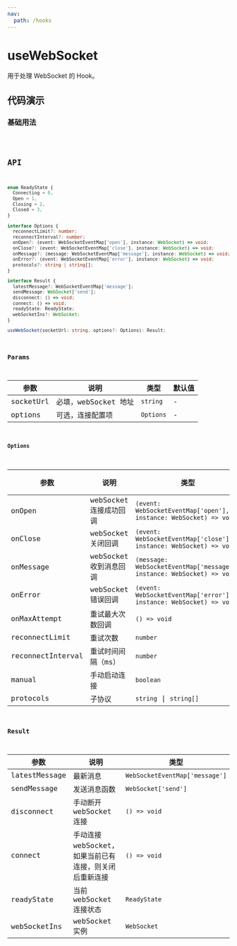 ```yaml
---
nav:
  path: /hooks
---
```


# useWebSocket

用于处理 WebSocket 的 Hook。

## 代码演示

### 基础用法

<code src="./demo/demo1.tsx" />

## API

```typescript
enum ReadyState {
  Connecting = 0,
  Open = 1,
  Closing = 2,
  Closed = 3,
}

interface Options {
  reconnectLimit?: number;
  reconnectInterval?: number;
  onOpen?: (event: WebSocketEventMap['open'], instance: WebSocket) => void;
  onClose?: (event: WebSocketEventMap['close'], instance: WebSocket) => void;
  onMessage?: (message: WebSocketEventMap['message'], instance: WebSocket) => void;
  onError?: (event: WebSocketEventMap['error'], instance: WebSocket) => void;
  protocols?: string | string[];
}

interface Result {
  latestMessage?: WebSocketEventMap['message'];
  sendMessage: WebSocket['send'];
  disconnect: () => void;
  connect: () => void;
  readyState: ReadyState;
  webSocketIns?: WebSocket;
}

useWebSocket(socketUrl: string, options?: Options): Result;
```

### Params

| 参数      | 说明                 | 类型      | 默认值 |
| --------- | -------------------- | --------- | ------ |
| socketUrl | 必填，webSocket 地址 | `string`  | -      |
| options   | 可选，连接配置项     | `Options` | -      |

#### Options

| 参数              | 说明                   | 类型                                                                   | 默认值  |
| ----------------- | ---------------------- | ---------------------------------------------------------------------- | ------- |
| onOpen            | webSocket 连接成功回调 | `(event: WebSocketEventMap['open'], instance: WebSocket) => void`      | -       |
| onClose           | webSocket 关闭回调     | `(event: WebSocketEventMap['close'], instance: WebSocket) => void`     | -       |
| onMessage         | webSocket 收到消息回调 | `(message: WebSocketEventMap['message'], instance: WebSocket) => void` | -       |
| onError           | webSocket 错误回调     | `(event: WebSocketEventMap['error'], instance: WebSocket) => void`     | -       |
| onMaxAttempt      | 重试最大次数回调       | `() => void`                                                           | -       |
| reconnectLimit    | 重试次数               | `number`                                                               | `3`     |
| reconnectInterval | 重试时间间隔（ms）     | `number`                                                               | `3000`  |
| manual            | 手动启动连接           | `boolean`                                                              | `false` |
| protocols         | 子协议                 | `string` \| `string[]`                                                 | -       |

### Result

| 参数          | 说明                                                   | 类型                           |
| ------------- | ------------------------------------------------------ | ------------------------------ |
| latestMessage | 最新消息                                               | `WebSocketEventMap['message']` |
| sendMessage   | 发送消息函数                                           | `WebSocket['send']`            |
| disconnect    | 手动断开 webSocket 连接                                | `() => void`                   |
| connect       | 手动连接 webSocket，如果当前已有连接，则关闭后重新连接 | `() => void`                   |
| readyState    | 当前 webSocket 连接状态                                | `ReadyState`                   |
| webSocketIns  | webSocket 实例                                         | `WebSocket`                    |
